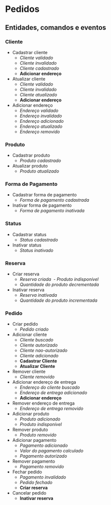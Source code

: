 # Pedidos

## Entidades, comandos e eventos

### Cliente
- Cadastrar cliente
  - _Cliente validado_
  - _Cliente invalidado_
  - _Cliente cadastrado_
  - **Adicionar endereço**
- Atualizar cliente
  - _Cliente validado_
  - _Cliente invalidado_
  - _Cliente atualizado_
  - **Adicionar endereço**
- Adicionar endereço
  - _Endereço validado_
  - _Endereço invalidado_
  - _Endereço adicionado_
  - _Endereço atualizado_
  - _Endereço removido_

### Produto
- Cadastrar produto
  - _Produto cadastrado_
- Atualizar produto
  - _Produto atualizado_

### Forma de Pagamento
- Cadastrar forma de pagamento
  - _Forma de pagamento cadastrada_
- Inativar forma de pagamento
  - _Forma de pagamento inativada_

### Status
- Cadastrar status
  - _Status cadastrado_
- Inativar status
  - _Status inativado_
  
### Reserva
- Criar reserva
  - _Reserva criada_
  - _Produto indisponível_
  - _Quantidade do produto decrementada_
- Inativar reserva
  - _Reserva inativada_
  - _Quantidade do produto incrementada_
  
### Pedido
- Criar pedido
  - _Pedido criado_
- Adicionar cliente
  - _Cliente buscado_
  - _Cliente autorizado_
  - _Cliente nao-autorizado_
  - _Cliente adicionado_
  - **Cadastrar Cliente**
  - **Atualizar Cliente**
- Remover cliente
  - _Cliente removido_
- Adicionar endereço de entrega
  - _Endereço do cliente buscado_
  - _Endereço de entrega adicionado_
  - **Adicionar endereço**
- Remover endereço de entrega
  - _Endereço de entrega removido_
- Adicionar produto
  - _Produto adicionado_
  - _Produto indisponível_
- Remover produto
  - _Produto removido_
- Adicionar pagamento
  - _Pagamento adicionado_
  - _Valor do pagamento calculado_
  - _Pagamento autorizado_
- Remover pagamento
  - _Pagamento removido_
- Fechar pedido
  - _Pagamento invalidado_
  - _Pedido fechado_
  - **Criar reserva**
- Cancelar pedido
  - **Inativar reserva**
